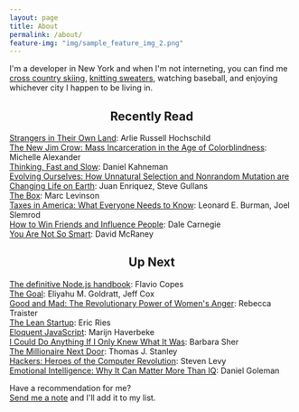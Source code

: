 ```yaml
---
layout: page
title: About
permalink: /about/
feature-img: "img/sample_feature_img_2.png"
---
```


I'm a developer in New York and when I'm not interneting, you can find me <a href="/img/tim-city-of-lakes-loppet.jpg" target="_blank">cross country skiing</a>, <a href="https://www.flickr.com/photos/timothyschmidt/18182009812/" target="_blank">knitting sweaters</a>, watching baseball, and enjoying whichever city I happen to be living in.

<h2 align="center">Recently Read</h2>
<a href="https://www.goodreads.com/book/show/28695425-strangers-in-their-own-land" target="_blank">Strangers in Their Own Land</a>: Arlie Russell Hochschild<br/>
<a href="https://www.goodreads.com/book/show/6792458-the-new-jim-crow" target="_blank">The New Jim Crow: Mass Incarceration in the Age of Colorblindness</a>: Michelle Alexander<br/>
<a href="https://www.goodreads.com/book/show/11468377-thinking-fast-and-slow" target="_blank">Thinking, Fast and Slow</a>: Daniel Kahneman<br/>
<a href="https://www.goodreads.com/book/show/22571741-evolving-ourselves?from_search=true" target="_blank">Evolving Ourselves: How Unnatural Selection and Nonrandom Mutation are Changing Life on Earth</a>: Juan Enriquez,  Steve Gullans<br/>
<a href="https://www.goodreads.com/book/show/316767.The_Box" target="_blank">The Box</a>: Marc Levinson<br/>
<a href="https://www.goodreads.com/book/show/13690307-taxes-in-america" targer="_blank">Taxes in America: What Everyone Needs to Know</a>: Leonard E. Burman, Joel Slemrod<br/>
<a href="http://www.goodreads.com/book/show/4865.How_to_Win_Friends_and_Influence_People" target="_blank">How to Win Friends and Influence People</a>: Dale Carnegie<br/>
<a href="http://www.goodreads.com/book/show/11709037-you-are-not-so-smart" target="_blank">You Are Not So Smart</a>: David McRaney<br/>
<!--<a href="http://www.goodreads.com/book/show/31933250-al-franken-giant-of-the-senate" target="_blank">Al Franken, Giant of the Senate</a>: Al Franken<br/>
<a href="http://www.goodreads.com/book/show/33514.The_Elements_of_Style" target="_blank">The Elements of Style</a>: William Strunk Jr.<br/>
<a href="http://www.goodreads.com/book/show/18077875-essentialism" target="_bland">Essentialism</a>: Greg McKeown<br/>
<a href="http://www.goodreads.com/book/show/2767.A_People_s_History_of_the_United_States" target="_blank">A People's History of the United States</a>: Howard Zinn<br/>
<a href="http://www.goodreads.com/book/show/590652.The_Slight_Edge" target="_blank">The Slight Edge</a>: Jeff Olson<br/>
<a href="http://www.goodreads.com/book/show/27213329-grit" target="_blank">Grit</a>: Angela Duckworth<br/>
<a href="http://www.goodreads.com/book/show/17571564-hyperbole-and-a-half" target="_blank">Hyperbole and a Half</a>: Allie Brosh<br/>
<a href="http://www.goodreads.com/book/show/21.A_Short_History_of_Nearly_Everything" target="_blank">A Short History of Nearly Everything</a>: Bill Bryson<br/>-->


<h2 align="center">Up Next</h2>
<a href="https://medium.freecodecamp.org/the-definitive-node-js-handbook-6912378afc6e" target="_blank">The definitive Node.js handbook</a>: Flavio Copes<br/>
<a href="https://www.goodreads.com/book/show/113934.The_Goal" target="_blank">The Goal</a>: Eliyahu M. Goldratt, Jeff Cox<br/>
<a href="https://www.goodreads.com/book/show/39939208-good-and-mad" target="_blank">Good and Mad: The Revolutionary Power of Women's Anger</a>: Rebecca Traister<br/>
<a href="https://www.goodreads.com/book/show/10127019-the-lean-startup" target="_blank">The Lean Startup</a>: Eric Ries<br/>
<a href="http://www.goodreads.com/book/show/8910666-eloquent-javascript" target="_blank">Eloquent JavaScript</a>: Marijn Haverbeke<br/>
<a href="http://www.goodreads.com/book/show/192832.I_Could_Do_Anything_If_I_Only_Knew_What_It_Was" target="_blank">I Could Do Anything If I Only Knew What It Was</a>: Barbara Sher<br/>
<a href="http://www.goodreads.com/book/show/998.The_Millionaire_Next_Door" target="_blank">The Millionaire Next Door</a>: Thomas J. Stanley<br/>
<a href="http://www.goodreads.com/book/show/56829.Hackers" target="_blank">Hackers: Heroes of the Computer Revolution</a>: Steven Levy<br/>
<a href="http://www.goodreads.com/book/show/26329.Emotional_Intelligence" target="_blank">Emotional Intelligence: Why It Can Matter More Than IQ</a>: Daniel Goleman

Have a recommendation for me? <br/>
<a href="/contact">Send me a note</a> and I'll add it to my list.
